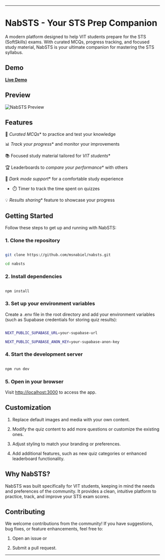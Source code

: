 
---

# NabSTS - Your STS Prep Companion

A modern platform designed to help VIT students prepare for the STS (SoftSkills) exams. With curated MCQs, progress tracking, and focused study material, NabSTS is your ultimate companion for mastering the STS syllabus.

## Demo

[**Live Demo**](https://nabsts.vercel.app/)

## Preview

![NabSTS Preview](./public/nabsts-preview.png)

## Features

 🎯 *Curated MCQs** to practice and test your knowledge

 📊 *Track your progress** and monitor your improvements

 📚 Focused study material tailored for *VIT students**

 🏆 Leaderboards to *compare your performance** with others

 🌙 *Dark mode support** for a comfortable study experience

* ⏱️ Timer to track the time spent on quizzes

 💡 *Results sharing** feature to showcase your progress

## Getting Started

Follow these steps to get up and running with NabSTS:

### 1. Clone the repository

```bash

git clone https://github.com/msnabiel/nabsts.git

cd nabsts

```

### 2. Install dependencies

```bash

npm install

```

### 3. Set up your environment variables

Create a .env file in the root directory and add your environment variables (such as Supabase credentials for storing quiz results):

```bash

NEXT_PUBLIC_SUPABASE_URL=your-supabase-url

NEXT_PUBLIC_SUPABASE_ANON_KEY=your-supabase-anon-key

```

### 4. Start the development server

```bash

npm run dev

```

### 5. Open in your browser

Visit [http://localhost:3000](http://localhost:3000) to access the app.

## Customization

1. Replace default images and media with your own content.

2. Modify the quiz content to add more questions or customize the existing ones.

3. Adjust styling to match your branding or preferences.

4. Add additional features, such as new quiz categories or enhanced leaderboard functionality.

## Why NabSTS?

NabSTS was built specifically for VIT students, keeping in mind the needs and preferences of the community. It provides a clean, intuitive platform to practice, track, and improve your STS exam scores.

## Contributing

We welcome contributions from the community! If you have suggestions, bug fixes, or feature enhancements, feel free to:

1. Open an issue or

2. Submit a pull request.

---